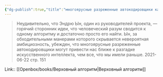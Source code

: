 ```yaml
---
{"dg-publish":true,"title":"многоярусные разреженные автокодировщики как AGI","tags":["quotes"],"date":"2021-06-22T20:54:00+04:00","modified_at":"2024-02-06T10:48:53+03:00","aliases":"многоярусные разреженные автокодировщики как AGI","dg-path":"/quotes/202106222054.md","permalink":"/quotes/202106222054/","dgPassFrontmatter":true}
---
```



> Неудивительно, что Эндрю Ын, один из руководителей проекта, — горячий сторонник идеи, что человеческий разум сводится к одному алгоритму и достаточно просто его найти. Ын, за обходительными манерами которого скрывается невероятная амбициозность, убежден, что многоярусные разреженные автокодировщики могут привести нас ближе к разгадке искусственного интеллекта, чем все, что мы имели раньше.
	2021-06-22 стр. 151

Link:: [[Openbox/books/Верховный алгоритм|Верховный алгоритм]]

